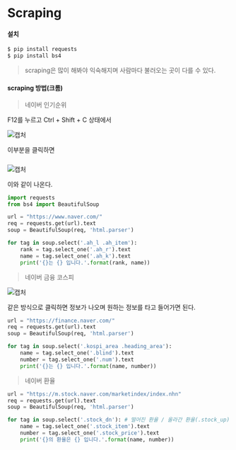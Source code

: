 # Scraping

#### 설치

```bash
$ pip install requests
$ pip install bs4
```

> scraping은 많이 해봐야 익숙해지며 사람마다 불러오는 곳이 다를 수 있다.

#### scraping 방법(크롬)

> 네이버 인기순위

F12를 누르고 Ctrl + Shift + C 상태에서  

![캡처](https://user-images.githubusercontent.com/45934117/67656369-f3ab2100-f996-11e9-8950-4bb925fdcf4a.PNG)

이부분을 클릭하면

##### 

![캡처](https://user-images.githubusercontent.com/45934117/67656240-92834d80-f996-11e9-8f49-37c67b45deea.PNG)

이와 같이 나온다.

```python
import requests
from bs4 import BeautifulSoup

url = "https://www.naver.com/"
req = requests.get(url).text
soup = BeautifulSoup(req, 'html.parser')

for tag in soup.select('.ah_l .ah_item'):
    rank = tag.select_one('.ah_r').text
    name = tag.select_one('.ah_k').text
    print('{}는 {} 입니다.'.format(rank, name))
```

> 네이버 금융 코스피

![캡처](https://user-images.githubusercontent.com/45934117/67657086-0a527780-f999-11e9-91a4-4e27dde91f71.PNG)

같은 방식으로 클릭하면 정보가 나오며 원하는 정보를 타고 들어가면 된다.

```python
url = "https://finance.naver.com/"
req = requests.get(url).text
soup = BeautifulSoup(req, 'html.parser')

for tag in soup.select('.kospi_area .heading_area'):
    name = tag.select_one('.blind').text
    number = tag.select_one('.num').text
    print('{}는 {} 입니다.'.format(name, number))
```

> 네이버 환율

```python
url = "https://m.stock.naver.com/marketindex/index.nhn"
req = requests.get(url).text
soup = BeautifulSoup(req, 'html.parser')

for tag in soup.select('.stock_dn'): # 떨어진 환율 / 올라간 환율(.stock_up)
    name = tag.select_one('.stock_item').text
    number = tag.select_one('.stock_price').text
    print('{}의 환율은 {} 입니다.'.format(name, number))
```

